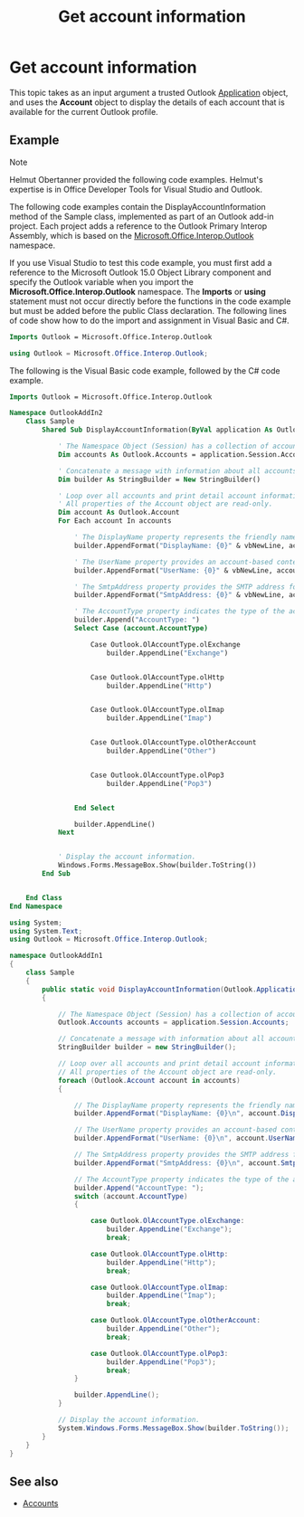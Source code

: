 ﻿---
title: Get account information
TOCTitle: Get account information
ms:assetid: 02825449-50eb-42d0-8e45-361db5f473df
ms:contentKeyID: 55119795
ms.date: 07/24/2014
mtps_version: v=office.15
---

# Get account information

This topic takes as an input argument a trusted Outlook [Application](https://msdn.microsoft.com/en-us/library/bb646615\(v=office.15\)) object, and uses the **Account** object to display the details of each account that is available for the current Outlook profile.

## Example

> [!NOTE] 
> Helmut Obertanner provided the following code examples. Helmut's expertise is in Office Developer Tools for Visual Studio and Outlook. 

The following code examples contain the DisplayAccountInformation method of the Sample class, implemented as part of an Outlook add-in project. Each project adds a reference to the Outlook Primary Interop Assembly, which is based on the [Microsoft.Office.Interop.Outlook](https://msdn.microsoft.com/en-us/library/bb610835\(v=office.15\)) namespace.

If you use Visual Studio to test this code example, you must first add a reference to the Microsoft Outlook 15.0 Object Library component and specify the Outlook variable when you import the **Microsoft.Office.Interop.Outlook** namespace. The **Imports** or **using** statement must not occur directly before the functions in the code example but must be added before the public Class declaration. The following lines of code show how to do the import and assignment in Visual Basic and C\#.


```vb
Imports Outlook = Microsoft.Office.Interop.Outlook
```


```csharp
using Outlook = Microsoft.Office.Interop.Outlook;
```

The following is the Visual Basic code example, followed by the C\# code example.


```vb
Imports Outlook = Microsoft.Office.Interop.Outlook

Namespace OutlookAddIn2
    Class Sample
        Shared Sub DisplayAccountInformation(ByVal application As Outlook.Application)

            ' The Namespace Object (Session) has a collection of accounts.
            Dim accounts As Outlook.Accounts = application.Session.Accounts

            ' Concatenate a message with information about all accounts.
            Dim builder As StringBuilder = New StringBuilder()

            ' Loop over all accounts and print detail account information.
            ' All properties of the Account object are read-only.
            Dim account As Outlook.Account
            For Each account In accounts

                ' The DisplayName property represents the friendly name of the account.
                builder.AppendFormat("DisplayName: {0}" & vbNewLine, account.DisplayName)

                ' The UserName property provides an account-based context to determine identity.
                builder.AppendFormat("UserName: {0}" & vbNewLine, account.UserName)

                ' The SmtpAddress property provides the SMTP address for the account.
                builder.AppendFormat("SmtpAddress: {0}" & vbNewLine, account.SmtpAddress)

                ' The AccountType property indicates the type of the account.
                builder.Append("AccountType: ")
                Select Case (account.AccountType)

                    Case Outlook.OlAccountType.olExchange
                        builder.AppendLine("Exchange")


                    Case Outlook.OlAccountType.olHttp
                        builder.AppendLine("Http")


                    Case Outlook.OlAccountType.olImap
                        builder.AppendLine("Imap")


                    Case Outlook.OlAccountType.olOtherAccount
                        builder.AppendLine("Other")


                    Case Outlook.OlAccountType.olPop3
                        builder.AppendLine("Pop3")


                End Select

                builder.AppendLine()
            Next


            ' Display the account information.
            Windows.Forms.MessageBox.Show(builder.ToString())
        End Sub


    End Class
End Namespace
```



```csharp
using System;
using System.Text;
using Outlook = Microsoft.Office.Interop.Outlook;

namespace OutlookAddIn1
{
    class Sample
    {
        public static void DisplayAccountInformation(Outlook.Application application)
        {

            // The Namespace Object (Session) has a collection of accounts.
            Outlook.Accounts accounts = application.Session.Accounts;

            // Concatenate a message with information about all accounts.
            StringBuilder builder = new StringBuilder();

            // Loop over all accounts and print detail account information.
            // All properties of the Account object are read-only.
            foreach (Outlook.Account account in accounts)
            {

                // The DisplayName property represents the friendly name of the account.
                builder.AppendFormat("DisplayName: {0}\n", account.DisplayName);

                // The UserName property provides an account-based context to determine identity.
                builder.AppendFormat("UserName: {0}\n", account.UserName);

                // The SmtpAddress property provides the SMTP address for the account.
                builder.AppendFormat("SmtpAddress: {0}\n", account.SmtpAddress);

                // The AccountType property indicates the type of the account.
                builder.Append("AccountType: ");
                switch (account.AccountType)
                {

                    case Outlook.OlAccountType.olExchange:
                        builder.AppendLine("Exchange");
                        break;

                    case Outlook.OlAccountType.olHttp:
                        builder.AppendLine("Http");
                        break;

                    case Outlook.OlAccountType.olImap:
                        builder.AppendLine("Imap");
                        break;

                    case Outlook.OlAccountType.olOtherAccount:
                        builder.AppendLine("Other");
                        break;

                    case Outlook.OlAccountType.olPop3:
                        builder.AppendLine("Pop3");
                        break;
                }

                builder.AppendLine();
            }

            // Display the account information.
            System.Windows.Forms.MessageBox.Show(builder.ToString());
        }
    }
}
```

## See also

- [Accounts](accounts.md)


